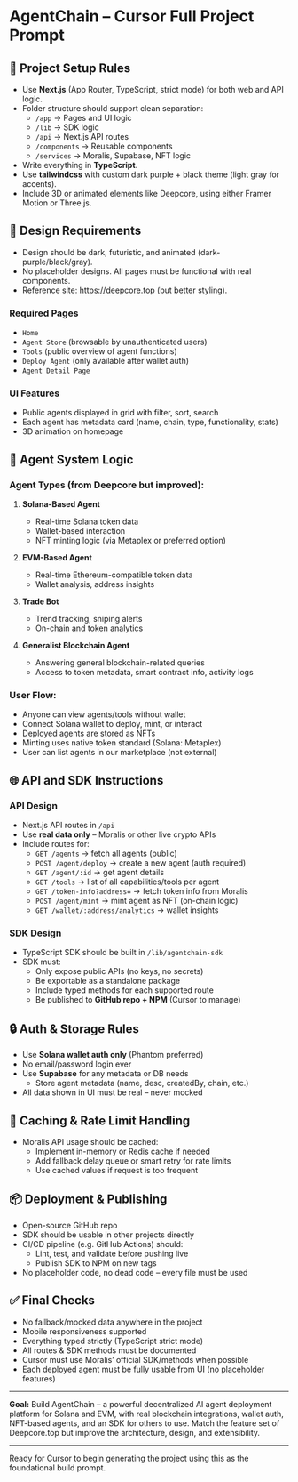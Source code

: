 # AgentChain – Cursor Full Project Prompt

## 🧱 Project Setup Rules

- Use **Next.js** (App Router, TypeScript, strict mode) for both web and API logic.
- Folder structure should support clean separation:
  - `/app` → Pages and UI logic
  - `/lib` → SDK logic
  - `/api` → Next.js API routes
  - `/components` → Reusable components
  - `/services` → Moralis, Supabase, NFT logic
- Write everything in **TypeScript**.
- Use **tailwindcss** with custom dark purple + black theme (light gray for accents).
- Include 3D or animated elements like Deepcore, using either Framer Motion or Three.js.

## 🎨 Design Requirements

- Design should be dark, futuristic, and animated (dark-purple/black/gray).
- No placeholder designs. All pages must be functional with real components.
- Reference site: https://deepcore.top (but better styling).

### Required Pages

- `Home`
- `Agent Store` (browsable by unauthenticated users)
- `Tools` (public overview of agent functions)
- `Deploy Agent` (only available after wallet auth)
- `Agent Detail Page`

### UI Features

- Public agents displayed in grid with filter, sort, search
- Each agent has metadata card (name, chain, type, functionality, stats)
- 3D animation on homepage

## 🧠 Agent System Logic

### Agent Types (from Deepcore but improved):

1. **Solana-Based Agent**

   - Real-time Solana token data
   - Wallet-based interaction
   - NFT minting logic (via Metaplex or preferred option)

2. **EVM-Based Agent**

   - Real-time Ethereum-compatible token data
   - Wallet analysis, address insights

3. **Trade Bot**

   - Trend tracking, sniping alerts
   - On-chain and token analytics

4. **Generalist Blockchain Agent**
   - Answering general blockchain-related queries
   - Access to token metadata, smart contract info, activity logs

### User Flow:

- Anyone can view agents/tools without wallet
- Connect Solana wallet to deploy, mint, or interact
- Deployed agents are stored as NFTs
- Minting uses native token standard (Solana: Metaplex)
- User can list agents in our marketplace (not external)

## 🌐 API and SDK Instructions

### API Design

- Next.js API routes in `/api`
- Use **real data only** – Moralis or other live crypto APIs
- Include routes for:
  - `GET /agents` → fetch all agents (public)
  - `POST /agent/deploy` → create a new agent (auth required)
  - `GET /agent/:id` → get agent details
  - `GET /tools` → list of all capabilities/tools per agent
  - `GET /token-info?address=` → fetch token info from Moralis
  - `POST /agent/mint` → mint agent as NFT (on-chain logic)
  - `GET /wallet/:address/analytics` → wallet insights

### SDK Design

- TypeScript SDK should be built in `/lib/agentchain-sdk`
- SDK must:
  - Only expose public APIs (no keys, no secrets)
  - Be exportable as a standalone package
  - Include typed methods for each supported route
  - Be published to **GitHub repo + NPM** (Cursor to manage)

## 🔒 Auth & Storage Rules

- Use **Solana wallet auth only** (Phantom preferred)
- No email/password login ever
- Use **Supabase** for any metadata or DB needs
  - Store agent metadata (name, desc, createdBy, chain, etc.)
- All data shown in UI must be real – never mocked

## 🔁 Caching & Rate Limit Handling

- Moralis API usage should be cached:
  - Implement in-memory or Redis cache if needed
  - Add fallback delay queue or smart retry for rate limits
  - Use cached values if request is too frequent

## 📦 Deployment & Publishing

- Open-source GitHub repo
- SDK should be usable in other projects directly
- CI/CD pipeline (e.g. GitHub Actions) should:
  - Lint, test, and validate before pushing live
  - Publish SDK to NPM on new tags
- No placeholder code, no dead code – every file must be used

## ✅ Final Checks

- No fallback/mocked data anywhere in the project
- Mobile responsiveness supported
- Everything typed strictly (TypeScript strict mode)
- All routes & SDK methods must be documented
- Cursor must use Moralis’ official SDK/methods when possible
- Each deployed agent must be fully usable from UI (no placeholder features)

---

**Goal:** Build AgentChain – a powerful decentralized AI agent deployment platform for Solana and EVM, with real blockchain integrations, wallet auth, NFT-based agents, and an SDK for others to use. Match the feature set of Deepcore.top but improve the architecture, design, and extensibility.

---

Ready for Cursor to begin generating the project using this as the foundational build prompt.
